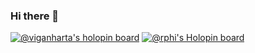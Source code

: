 ### Hi there 👋

<!--
**darkn-awesome/darkn-awesome** is a ✨ _special_ ✨ repository because its `README.md` (this file) appears on your GitHub profile.

Here are some ideas to get you started:

- 🔭 I’m currently working on ...
- 🌱 I’m currently learning ...
- 👯 I’m looking to collaborate on ...
- 🤔 I’m looking for help with ...
- 💬 Ask me about ...
- 📫 How to reach me: ...
- 😄 Pronouns: ...
- ⚡ Fun fact: ...
-->
[![@viganharta's holopin board](https://holopin.me/viganharta)](https://holopin.io/@viganharta)
[![@rphi's Holopin board](https://holopin.io/api/user/board?user=rphi)](https://holopin.io/@rphi)
